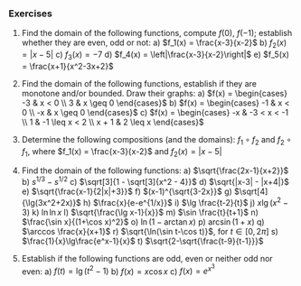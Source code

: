 ---
---


### Exercises

1. Find the domain of the following functions, compute $f(0)$, $f(-1)$; establish whether they are even, odd or not:
   a) $f_1(x) = \frac{x-3}{x-2}$
   b) $f_2(x) = |x-5|$
   c) $f_3(x) = -7$
   d) $f_4(x) = \left|\frac{x-3}{x-2}\right|$
   e) $f_5(x) = \frac{x+1}{x^2-3x+2}$

2. Find the domain of the following functions, establish if they are monotone and/or bounded. Draw their graphs:
   a) $f(x) = \begin{cases} -3 & x < 0 \\ 3 & x \geq 0 \end{cases}$
   b) $f(x) = \begin{cases} -1 & x < 0 \\ -x & x \geq 0 \end{cases}$
   c) $f(x) = \begin{cases} -x & -3 < x < -1 \\ 1 & -1 \leq x < 2 \\ x + 1 & 2 \leq x \end{cases}$

3. Determine the following compositions (and the domains): $f_1 \circ f_2$ and $f_2 \circ f_1$, where $f_1(x) = \frac{x-3}{x-2}$ and $f_2(x) = |x-5|$

4. Find the domain of the following functions:
   a) $\sqrt{\frac{2x-1}{x+2}}$
   b) $s^{1/3} - s^{1/2}$
   c) $\sqrt[3]{1 - \sqrt[3]{x^2 - 4}}$
   d) $\sqrt{|x-3| - |x+4|}$
   e) $\sqrt{\frac{x-1}{2|x|+3}}$
   f) $(x-1)^{\sqrt{3-2x}}$
   g) $\sqrt[4]{\lg(3x^2+2x)}$
   h) $\frac{x}{e-e^{1/x}}$
   i) $\lg \frac{t-2}{t}$
   j) $x \lg(x^2-3)$
   k) $\ln\ln x$
   l) $\sqrt{\frac{\lg x-1}{x}}$
   m) $\sin \frac{t}{t+1}$
   n) $\frac{\sin x}{(1+\cos x)^2}$
   o) $\ln(1-\arctan x)$
   p) $\arcsin(1+x)$
   q) $\arccos \frac{x}{x+1}$
   r) $\sqrt{\ln(\sin t-\cos t)}$, for $t \in [0,2\pi]$
   s) $\frac{1}{x}\lg\frac{e^x-1}{x}$
   t) $\sqrt{2-\sqrt{\frac{t-9}{t-1}}}$

5. Establish if the following functions are odd, even or neither odd nor even:
   a) $f(t) = \lg(t^2-1)$
   b) $f(x) = x\cos x$
   c) $f(x) = e^{x^3}$
